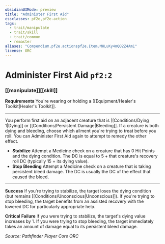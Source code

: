 ```yaml
---
obsidianUIMode: preview
title: "Administer First Aid"
cssclasses: pf2e,pf2e-action
tags:
  - trait/manipulate
  - trait/skill
  - trait/common
  - remaster
aliases: "Compendium.pf2e.actionspf2e.Item.MHLuKy4nQO2Z4Am1"
license: ORC
---
```

# Administer First Aid `pf2:2`

### [[manipulate]][[skill]]






**Requirements** You're wearing or holding a [[Equipment/Healer's Toolkit|Healer's Toolkit]].

* * *

You perform first aid on an adjacent creature that is [[Conditions/Dying 1|Dying]] or [[Conditions/Persistent Damage|Bleeding]]. If a creature is both dying and bleeding, choose which ailment you're trying to treat before you roll. You can Administer First Aid again to attempt to remedy the other effect.

*   **Stabilize** Attempt a Medicine check on a creature that has 0 Hit Points and the dying condition. The DC is equal to 5 + that creature's recovery roll DC (typically 15 + its dying value).
*   **Stop Bleeding** Attempt a Medicine check on a creature that is taking persistent bleed damage. The DC is usually the DC of the effect that caused the bleed.

* * *

**Success** If you're trying to stabilize, the target loses the dying condition (but remains [[Conditions/Unconscious|Unconscious]]). If you're trying to stop bleeding, the target benefits from an assisted recovery with the lowered DC for particularly appropriate help.

**Critical Failure** If you were trying to stabilize, the target's dying value increases by 1. If you were trying to stop bleeding, the target immediately takes an amount of damage equal to its persistent bleed damage.

*Source: Pathfinder Player Core*
*ORC*